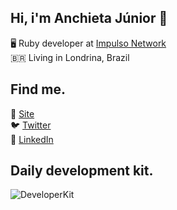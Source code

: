 ## Hi, i'm Anchieta Júnior 👋

🖥️ Ruby developer at [Impulso Network](https://impulso.network/)
<br />
🇧🇷 Living in Londrina, Brazil

## Find me.

🚀 [Site](https://www.anchietajunior.com/)
<br />
🐦 [Twitter](https://twitter.com/anchietajnr)
<br />
💼 [LinkedIn](https://www.linkedin.com/in/anchietajunior/)

## Daily development kit.

![DeveloperKit](https://i.ibb.co/KXKrz8C/bg.png)
